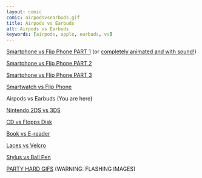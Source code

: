 ```yaml
---
layout: comic
comic: airpodsvsearbuds.gif
title: Airpods vs Earbuds
alt: Airpods vs Earbuds
keywords: [airpods, apple, earbuds, vs]
---
```


[Smartphone vs Flip Phone PART 1](http://lolnein.com/2013/08/28/smartphones/) (or [completely animated and with sound!](https://youtu.be/JtQsyorF4WA))

[Smartphone vs Flip Phone PART 2](http://lolnein.com/2014/10/01/smartphones2/)

[Smartphone vs Flip Phone PART 3](http://lolnein.com/2016/09/12/galaxynote7vsflipphone/)

[Smartwatch vs Flip Phone](http://lolnein.com/2015/04/24/smartwatches/)

Airpods vs Earbuds (You are here)

[Nintendo 2DS vs 3DS](http://lolnein.com/2013/09/06/2ds/)

[CD vs Flopps Disk](http://lolnein.com/2015/05/11/cdvsfloppydisk/)

[Book vs E-reader](http://lolnein.com/2016/03/03/bookvsereader/)

[Laces vs Velcro](http://lolnein.com/2016/07/28/lacesvsvelcro/)

[Stylus vs Ball Pen](http://lolnein.com/2015/09/25/stylusvsballpen/)

[PARTY HARD GIFS](http://blog.lolnein.com/2013/09/19/partyhard/) (WARNING: FLASHING IMAGES)
